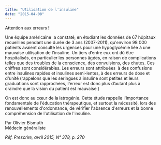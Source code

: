 ```yaml
---
title: "Utilisation de l'insuline"
date: "2015-04-08"
---
```


Attention aux erreurs !

Une équipe américaine  a constaté, en étudiant les données de 67 hôpitaux recueillies pendant une durée de 3 ans (2007-2011), qu'environ 98 000 patients avaient consulté les urgences pour une hypoglycémie liée à une mauvaise utilisation de l'insuline. Un tiers d’entre eux ont dû être hospitalisés, en particulier les personnes âgées, en raison de complications telles que des troubles de la conscience, des convulsions, des chutes. Ces chiffres sont considérables. Les erreurs sont attribuées  à des confusions entre insulines rapides et insulines semi-lentes, à des erreurs de dose et d'unité (rappelons que les seringues à insuline sont petites et leurs graduations sont rapprochées, l'erreur est donc plus d’autant plus à craindre que la vision du patient est mauvaise )

On est donc au cœur de la iatrogénie. Cette étude rappelle l'importance fondamentale de l'éducation thérapeutique, et surtout la nécessité, lors des renouvellements d'ordonnance, de vérifier l'absence d'erreurs et la bonne compréhension de l'utilisation de l'insuline.

Par Olivier Bismuth  
Médecin généraliste

_Réf. Prescrire, avril 2015, N° 378, p. 270_